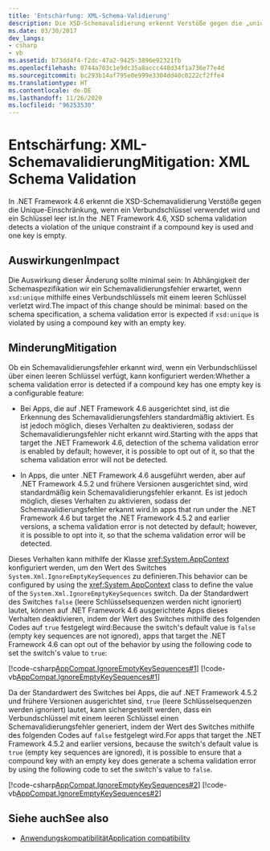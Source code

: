 ```yaml
---
title: 'Entschärfung: XML-Schema-Validierung'
description: Die XSD-Schemavalidierung erkennt Verstöße gegen die „unique“-Einschränkung, wenn ein Verbundschlüssel verwendet wird und ein Schlüssel in .NET Framework 4.6 leer ist.
ms.date: 03/30/2017
dev_langs:
- csharp
- vb
ms.assetid: b73dd4f4-f2dc-47a2-9425-3896e92321fb
ms.openlocfilehash: 0744a703c1e9dc35a8accc448d34f1a736e77e4d
ms.sourcegitcommit: bc293b14af795e0e999e3304dd40c0222cf2ffe4
ms.translationtype: HT
ms.contentlocale: de-DE
ms.lasthandoff: 11/26/2020
ms.locfileid: "96253530"
---
```

# <a name="mitigation-xml-schema-validation"></a><span data-ttu-id="2cc47-103">Entschärfung: XML-Schemavalidierung</span><span class="sxs-lookup"><span data-stu-id="2cc47-103">Mitigation: XML Schema Validation</span></span>

<span data-ttu-id="2cc47-104">In .NET Framework 4.6 erkennt die XSD-Schemavalidierung Verstöße gegen die Unique-Einschränkung, wenn ein Verbundschlüssel verwendet wird und ein Schlüssel leer ist.</span><span class="sxs-lookup"><span data-stu-id="2cc47-104">In the .NET Framework 4.6, XSD schema validation detects a violation of the unique constraint if a compound key is used and one key is empty.</span></span>  
  
## <a name="impact"></a><span data-ttu-id="2cc47-105">Auswirkungen</span><span class="sxs-lookup"><span data-stu-id="2cc47-105">Impact</span></span>  

 <span data-ttu-id="2cc47-106">Die Auswirkung dieser Änderung sollte minimal sein: In Abhängigkeit der Schemaspezifikation wir ein Schemavalidierungsfehler erwartet, wenn `xsd:unique` mithilfe eines Verbundschlüssels mit einem leeren Schlüssel verletzt wird.</span><span class="sxs-lookup"><span data-stu-id="2cc47-106">The impact of this change should be minimal: based on the schema specification, a schema validation error is expected if `xsd:unique` is violated by using a compound key with an empty key.</span></span>  
  
## <a name="mitigation"></a><span data-ttu-id="2cc47-107">Minderung</span><span class="sxs-lookup"><span data-stu-id="2cc47-107">Mitigation</span></span>  

 <span data-ttu-id="2cc47-108">Ob ein Schemavalidierungsfehler erkannt wird, wenn ein Verbundschlüssel über einen leeren Schlüssel verfügt, kann konfiguriert werden:</span><span class="sxs-lookup"><span data-stu-id="2cc47-108">Whether a schema validation error is detected if a compound key has one empty key is a configurable feature:</span></span>  
  
- <span data-ttu-id="2cc47-109">Bei Apps, die auf .NET Framework 4.6 ausgerichtet sind, ist die Erkennung des Schemavalidierungsfehlers standardmäßig aktiviert. Es ist jedoch möglich, dieses Verhalten zu deaktivieren, sodass der Schemavalidierungsfehler nicht erkannt wird.</span><span class="sxs-lookup"><span data-stu-id="2cc47-109">Starting with the apps that target the .NET Framework 4.6, detection of the schema validation error is enabled by default; however, it is possible to opt out of it, so that the schema validation error will not be detected.</span></span>  
  
- <span data-ttu-id="2cc47-110">In Apps, die unter .NET Framework 4.6 ausgeführt werden, aber auf .NET Framework 4.5.2 und frühere Versionen ausgerichtet sind, wird standardmäßig kein Schemavalidierungsfehler erkannt. Es ist jedoch möglich, dieses Verhalten zu aktivieren, sodass der Schemavalidierungsfehler erkannt wird.</span><span class="sxs-lookup"><span data-stu-id="2cc47-110">In apps that run under the .NET Framework 4.6 but target the .NET Framework 4.5.2 and earlier versions, a schema validation error is not detected by default; however, it is possible to opt into it, so that the schema validation error will be detected.</span></span>  
  
 <span data-ttu-id="2cc47-111">Dieses Verhalten kann mithilfe der Klasse <xref:System.AppContext> konfiguriert werden, um den Wert des Switches `System.Xml.IgnoreEmptyKeySequences` zu definieren.</span><span class="sxs-lookup"><span data-stu-id="2cc47-111">This behavior can be configured by using the <xref:System.AppContext> class to define the value of the `System.Xml.IgnoreEmptyKeySequences` switch.</span></span> <span data-ttu-id="2cc47-112">Da der Standardwert des Switches `false` (leere Schlüsselsequenzen werden nicht ignoriert) lautet, können auf .NET Framework 4.6 ausgerichtete Apps dieses Verhalten deaktivieren, indem der Wert des Switches mithilfe des folgenden Codes auf `true` festgelegt wird:</span><span class="sxs-lookup"><span data-stu-id="2cc47-112">Because the switch's default value is `false` (empty key sequences are not ignored), apps that target the .NET Framework 4.6 can opt out of the behavior by using the following code to set the switch's value to `true`:</span></span>  
  
 [!code-csharp[AppCompat.IgnoreEmptyKeySequences#1](../../../samples/snippets/csharp/VS_Snippets_CLR/appcompat.ignoreemptykeysequences/cs/program.cs#1)]
 [!code-vb[AppCompat.IgnoreEmptyKeySequences#1](../../../samples/snippets/visualbasic/VS_Snippets_CLR/appcompat.ignoreemptykeysequences/vb/module1.vb#1)]  
  
 <span data-ttu-id="2cc47-113">Da der Standardwert des Switches bei Apps, die auf .NET Framework 4.5.2 und frühere Versionen ausgerichtet sind, `true` (leere Schlüsselsequenzen werden ignoriert) lautet, kann sichergestellt werden, dass ein Verbundschlüssel mit einem leeren Schlüssel einen Schemavalidierungsfehler generiert, indem der Wert des Switches mithilfe des folgenden Codes auf `false` festgelegt wird.</span><span class="sxs-lookup"><span data-stu-id="2cc47-113">For apps that target the .NET Framework 4.5.2 and earlier versions, because the switch's default value is `true` (empty key sequences are ignored), it is possible to ensure that a compound key with an empty key does generate a schema validation error by using the following code to set the switch's value to `false`.</span></span>  
  
 [!code-csharp[AppCompat.IgnoreEmptyKeySequences#2](../../../samples/snippets/csharp/VS_Snippets_CLR/appcompat.ignoreemptykeysequences/cs/program.cs#2)]
 [!code-vb[AppCompat.IgnoreEmptyKeySequences#2](../../../samples/snippets/visualbasic/VS_Snippets_CLR/appcompat.ignoreemptykeysequences/vb/module1.vb#2)]  
  
## <a name="see-also"></a><span data-ttu-id="2cc47-114">Siehe auch</span><span class="sxs-lookup"><span data-stu-id="2cc47-114">See also</span></span>

- [<span data-ttu-id="2cc47-115">Anwendungskompatibilität</span><span class="sxs-lookup"><span data-stu-id="2cc47-115">Application compatibility</span></span>](application-compatibility.md)
